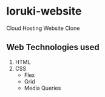 # loruki-website
Cloud Hosting Website Clone

## Web Technologies used
1. HTML
2. CSS
    * Flex
    * Grid
    * Media Queries
